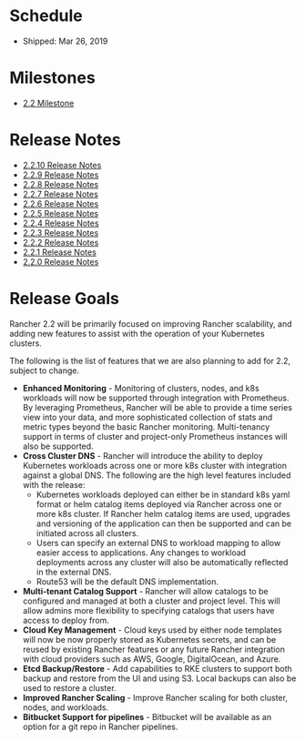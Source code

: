 # Schedule

* Shipped: Mar 26, 2019

# Milestones

* [2.2 Milestone](https://github.com/rancher/rancher/milestone/140)

# Release Notes

* [2.2.10 Release Notes](https://github.com/rancher/rancher/releases/tag/v2.2.10)
* [2.2.9 Release Notes](https://github.com/rancher/rancher/releases/tag/v2.2.9)
* [2.2.8 Release Notes](https://github.com/rancher/rancher/releases/tag/v2.2.8)
* [2.2.7 Release Notes](https://github.com/rancher/rancher/releases/tag/v2.2.7)
* [2.2.6 Release Notes](https://github.com/rancher/rancher/releases/tag/v2.2.6)
* [2.2.5 Release Notes](https://github.com/rancher/rancher/releases/tag/v2.2.5)
* [2.2.4 Release Notes](https://github.com/rancher/rancher/releases/tag/v2.2.4)
* [2.2.3 Release Notes](https://github.com/rancher/rancher/releases/tag/v2.2.3)
* [2.2.2 Release Notes](https://github.com/rancher/rancher/releases/tag/v2.2.2)
* [2.2.1 Release Notes](https://github.com/rancher/rancher/releases/tag/v2.2.1)
* [2.2.0 Release Notes](https://github.com/rancher/rancher/releases/tag/v2.2.0)

# Release Goals
Rancher 2.2 will be primarily focused on improving Rancher scalability, and adding new features to assist with the operation of your Kubernetes clusters.

The following is the list of features that we are also planning to add for 2.2, subject to change.

* **Enhanced Monitoring** - Monitoring of clusters, nodes, and k8s workloads will now be supported through integration with Prometheus. By leveraging Prometheus, Rancher will be able to provide a time series view into your data, and more sophisticated collection of stats and metric types beyond the basic Rancher monitoring.  Multi-tenancy support in terms of cluster and project-only Prometheus instances will also be supported.
* **Cross Cluster DNS** - Rancher will introduce the ability to deploy Kubernetes workloads across one or more k8s cluster with integration against a global DNS.  The following are the high level features included with the release:
  * Kubernetes workloads deployed can either be in standard k8s yaml format or helm catalog items deployed via Rancher across one or more k8s cluster.  If Rancher helm catalog items are used, upgrades and versioning of the application can then be supported and can be initiated across all clusters.
  * Users can specify an external DNS to workload mapping to allow easier access to applications.  Any changes to workload deployments across any cluster will also be automatically reflected in the external DNS.
  * Route53 will be the default DNS implementation.
* **Multi-tenant Catalog Support** - Rancher will allow catalogs to be configured and managed at both a cluster and project level.  This will allow admins more flexibility to specifying catalogs that users have access to deploy from.  
* **Cloud Key Management** - Cloud keys used by either node templates will now be now properly stored as Kubernetes secrets, and can be reused by existing Rancher features or any future Rancher integration with cloud providers such as AWS, Google, DigitalOcean, and Azure.
* **Etcd Backup/Restore** - Add capabilities to RKE clusters to support both backup and restore from the UI and using S3.  Local backups can also be used to restore a cluster.
* **Improved Rancher Scaling** - Improve Rancher scaling for both cluster, nodes, and workloads.
* **Bitbucket Support for pipelines** - Bitbucket will be available as an option for a git repo in Rancher pipelines.

  